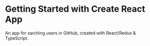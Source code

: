 # Getting Started with Create React App
An app for sarching users in GitHub, created with React/Redux & TypeScript.